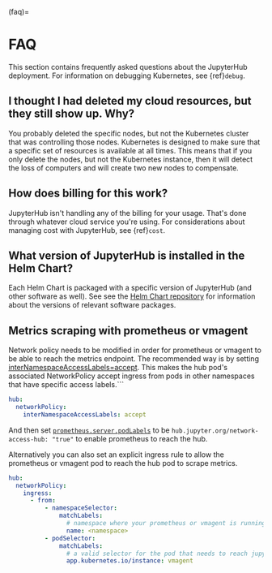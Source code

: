 (faq)=

# FAQ

This section contains frequently asked questions about the JupyterHub deployment.
For information on debugging Kubernetes, see {ref}`debug`.

## I thought I had deleted my cloud resources, but they still show up. Why?

You probably deleted the specific nodes, but not the Kubernetes cluster that
was controlling those nodes. Kubernetes is designed to make sure that a
specific set of resources is available at all times. This means that if you
only delete the nodes, but not the Kubernetes instance, then it will detect
the loss of computers and will create two new nodes to compensate.

## How does billing for this work?

JupyterHub isn't handling any of the billing for your usage. That's done
through whatever cloud service you're using. For considerations about
managing cost with JupyterHub, see {ref}`cost`.

## What version of JupyterHub is installed in the Helm Chart?

Each Helm Chart is packaged with a specific version of JupyterHub (and
other software as well). See see the [Helm Chart repository](https://github.com/jupyterhub/helm-chart#release-notes)
for information about the versions of relevant software packages.

## Metrics scraping with prometheus or vmagent

Network policy needs to be modified in order for prometheus or vmagent to be able to reach the metrics endpoint. The recommended way is by setting [interNamespaceAccessLabels=accept](https://z2jh.jupyter.org/en/stable/resources/reference.html#hub-networkpolicy-internamespaceaccesslabels). This makes the hub pod's associated NetworkPolicy accept ingress from pods in other namespaces that have specific access labels.```

```yaml
hub:
  networkPolicy:
    interNamespaceAccessLabels: accept
```

And then set [`prometheus.server.podLabels`](https://github.com/prometheus-community/helm-charts/blob/0c7bf42ac2265d13845ffe0c499d16e6b8cdedea/charts/prometheus/values.yaml#L554) to be `hub.jupyter.org/network-access-hub: "true"` to enable prometheus to reach the hub.

Alternatively you can also set an explicit ingress rule to allow the prometheus or vmagent pod to reach the hub pod to scrape metrics.

```yaml
hub:
  networkPolicy:
    ingress:
      - from:
          - namespaceSelector:
              matchLabels:
                # namespace where your prometheus or vmagent is running
                name: <namespace>
          - podSelector:
              matchLabels:
                # a valid selector for the pod that needs to reach jupyterhub
                app.kubernetes.io/instance: vmagent
```
